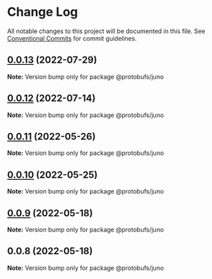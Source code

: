 # Change Log

All notable changes to this project will be documented in this file.
See [Conventional Commits](https://conventionalcommits.org) for commit guidelines.

## [0.0.13](https://github.com/cosmology-tech/proto-registry/compare/@protobufs/juno@0.0.12...@protobufs/juno@0.0.13) (2022-07-29)

**Note:** Version bump only for package @protobufs/juno





## [0.0.12](https://github.com/cosmology-tech/proto-registry/compare/@protobufs/juno@0.0.11...@protobufs/juno@0.0.12) (2022-07-14)

**Note:** Version bump only for package @protobufs/juno





## [0.0.11](https://github.com/cosmology-tech/proto-registry/compare/@protobufs/juno@0.0.10...@protobufs/juno@0.0.11) (2022-05-26)

**Note:** Version bump only for package @protobufs/juno





## [0.0.10](https://github.com/cosmology-tech/proto-registry/compare/@protobufs/juno@0.0.9...@protobufs/juno@0.0.10) (2022-05-25)

**Note:** Version bump only for package @protobufs/juno





## [0.0.9](https://github.com/cosmology-tech/proto-registry/compare/@protobufs/juno@0.0.8...@protobufs/juno@0.0.9) (2022-05-18)

**Note:** Version bump only for package @protobufs/juno





## 0.0.8 (2022-05-18)

**Note:** Version bump only for package @protobufs/juno
